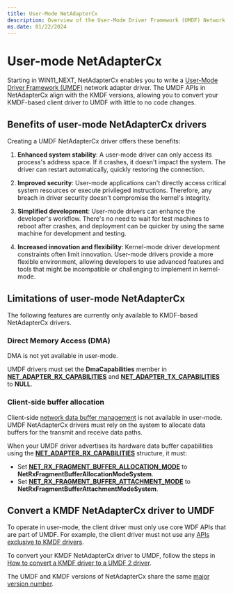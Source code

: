 ```yaml
---
title: User-Mode NetAdapterCx
description: Overview of the User-Mode Driver Framework (UMDF) Network Adapter WDF Class Extension (NetAdapterCx).
ms.date: 01/22/2024
---
```


# User-mode NetAdapterCx
 
Starting in WIN11_NEXT, NetAdapterCx enables you to write a [User-Mode Driver Framework (UMDF)](../wdf/getting-started-with-umdf-version-2.md) network adapter driver. The UMDF APIs in NetAdapterCx align with the KMDF versions, allowing you to convert your KMDF-based client driver to UMDF with little to no code changes.

## Benefits of user-mode NetAdapterCx drivers

Creating a UMDF NetAdapterCx driver offers these benefits:

1. **Enhanced system stability**: A user-mode driver can only access its process's address space. If it crashes, it doesn't impact the system. The driver can restart automatically, quickly restoring the connection.

1. **Improved security**: User-mode applications can't directly access critical system resources or execute privileged instructions. Therefore, any breach in driver security doesn't compromise the kernel's integrity.
 
1. **Simplified development**: User-mode drivers can enhance the developer's workflow. There's no need to wait for test machines to reboot after crashes, and deployment can be quicker by using the same machine for development and testing.
 
1. **Increased innovation and flexibility**: Kernel-mode driver development constraints often limit innovation. User-mode drivers provide a more flexible environment, allowing developers to use advanced features and tools that might be incompatible or challenging to implement in kernel-mode. 

## Limitations of user-mode NetAdapterCx

The following features are currently only available to KMDF-based NetAdapterCx drivers.

### Direct Memory Access (DMA)

DMA is not yet available in user-mode. 

UMDF drivers must set the **DmaCapabilities** member in 
[**NET_ADAPTER_RX_CAPABILITIES**](/windows-hardware/drivers/ddi/netadapter/ns-netadapter-_net_adapter_rx_capabilities) and [**NET_ADAPTER_TX_CAPABILITIES**](/windows-hardware/drivers/ddi/netadapter/ns-netadapter-_net_adapter_tx_capabilities) to **NULL**.

### Client-side buffer allocation

Client-side [network data buffer management](network-data-buffer-management.md) is not available in user-mode. UMDF NetAdapterCx drivers must rely on the system to allocate data buffers for the transmit and receive data paths. 

When your UMDF driver advertises its hardware data buffer capabilities using the [**NET_ADAPTER_RX_CAPABILITIES**](/windows-hardware/drivers/ddi/netadapter/ns-netadapter-_net_adapter_rx_capabilities) structure, it must:

- Set [**NET_RX_FRAGMENT_BUFFER_ALLOCATION_MODE**](/windows-hardware/drivers/ddi/netadapter/ne-netadapter-_net_rx_fragment_buffer_allocation_mode) to **NetRxFragmentBufferAllocationModeSystem**. 
- Set [**NET_RX_FRAGMENT_BUFFER_ATTACHMENT_MODE**](/windows-hardware/drivers/ddi/netadapter/ne-netadapter-_net_rx_fragment_buffer_attachment_mode) to **NetRxFragmentBufferAttachmentModeSystem**. 

## Convert a KMDF NetAdapterCx driver to UMDF

To operate in user-mode, the client driver must only use core WDF APIs that are part of UMDF. For example, the client driver must not use any [APIs exclusive to KMDF drivers](../wdf/comparing-umdf-2-0-functionality-to-kmdf.md).

To convert your KMDF NetAdapterCx driver to UMDF, follow the steps in [How to convert a KMDF driver to a UMDF 2 driver](../wdf/how-to-generate-a-umdf-driver-from-a-kmdf-driver.md).

The UMDF and KMDF versions of NetAdapterCx share the same [major version number](netadaptercx-version-overview.md).
